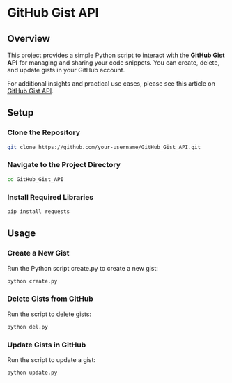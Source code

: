 # GitHub Gist API

## Overview

This project provides a simple Python script to interact with the **GitHub Gist API** for managing and sharing your code snippets. You can create, delete, and update gists in your GitHub account.

For additional insights and practical use cases, please see this article on [GitHub Gist API](https://www.devrelsquad.com/post/how-to-create-and-share-code-snippets-using-the-github-gist-api).


## Setup

### Clone the Repository

```bash
git clone https://github.com/your-username/GitHub_Gist_API.git
```

### Navigate to the Project Directory

```bash
cd GitHub_Gist_API
```

### Install Required Libraries

```bash
pip install requests
```

## Usage

### Create a New Gist
Run the Python script create.py to create a new gist:

```bash
python create.py
```

### Delete Gists from GitHub
Run the script to delete gists:

```bash
python del.py
```

### Update Gists in GitHub
Run the script to update a gist:

```bash
python update.py
```
